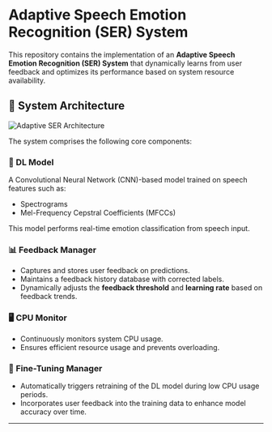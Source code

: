 # Adaptive Speech Emotion Recognition (SER) System

This repository contains the implementation of an **Adaptive Speech Emotion Recognition (SER) System** that dynamically learns from user feedback and optimizes its performance based on system resource availability.

## 🧩 System Architecture

![Adaptive SER Architecture](images/architecture.png)

The system comprises the following core components:

### 🧠 DL Model
A Convolutional Neural Network (CNN)-based model trained on speech features such as:
- Spectrograms
- Mel-Frequency Cepstral Coefficients (MFCCs)

This model performs real-time emotion classification from speech input.

### 📊 Feedback Manager
- Captures and stores user feedback on predictions.
- Maintains a feedback history database with corrected labels.
- Dynamically adjusts the **feedback threshold** and **learning rate** based on feedback trends.

### 🖥️ CPU Monitor
- Continuously monitors system CPU usage.
- Ensures efficient resource usage and prevents overloading.

### 🔄 Fine-Tuning Manager
- Automatically triggers retraining of the DL model during low CPU usage periods.
- Incorporates user feedback into the training data to enhance model accuracy over time.

---
